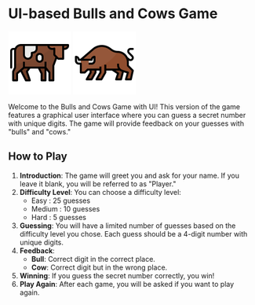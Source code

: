 # UI-based Bulls and Cows Game

![cow icon](assets/cow.svg) ![bull icon](assets/bull.svg)

Welcome to the Bulls and Cows Game with UI! This version of the game features a graphical user interface where you can guess a secret number with unique digits. The game will provide feedback on your guesses with "bulls" and "cows."

## How to Play

1. **Introduction**: The game will greet you and ask for your name. If you leave it blank, you will be referred to as "Player."
2. **Difficulty Level**: You can choose a difficulty level:
   - Easy : 25 guesses
   - Medium : 10 guesses
   - Hard : 5 guesses
3. **Guessing**: You will have a limited number of guesses based on the difficulty level you chose. Each guess should be a 4-digit number with unique digits.
4. **Feedback**:
   - **Bull**: Correct digit in the correct place.
   - **Cow**: Correct digit but in the wrong place.
5. **Winning**: If you guess the secret number correctly, you win!
6. **Play Again**: After each game, you will be asked if you want to play again.
